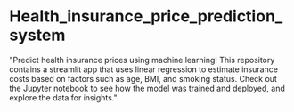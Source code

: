 # Health_insurance_price_prediction_system
"Predict health insurance prices using machine learning! This repository contains a streamlit app that uses linear regression to estimate insurance costs based on factors such as age, BMI, and smoking status. Check out the Jupyter notebook to see how the model was trained and deployed, and explore the data for insights."
